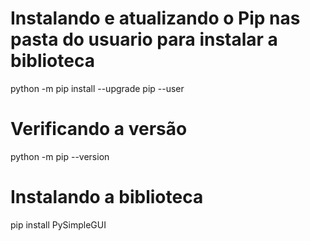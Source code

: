 # Instalando e atualizando o Pip nas pasta do usuario para instalar a biblioteca
python -m pip install --upgrade pip --user

# Verificando a versão
python -m pip --version

# Instalando a biblioteca
pip install PySimpleGUI

